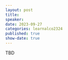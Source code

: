 ```yaml
---
layout: post
title: 
speaker: 
date: 2023-09-27
categories: learnalco2324
published: true
show-date: true
---
```

TBD